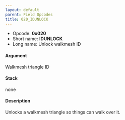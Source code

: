 ```yaml
---
layout: default
parent: Field Opcodes
title: 020_IDUNLOCK
---
```


-   Opcode: **0x020**
-   Short name: **IDUNLOCK**
-   Long name: Unlock walkmesh ID

#### Argument

Walkmesh triangle ID

#### Stack

none

#### Description

Unlocks a walkmesh triangle so things can walk over it.
